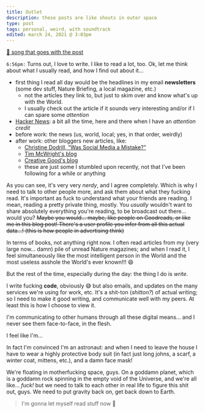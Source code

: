```yaml
---
title: Outlet
description: these posts are like shouts in outer space
type: post
tags: personal, weird, with soundtrack
edited: march 24, 2021 @ 3:03pm
---
```


<a href="https://projektrecords.bandcamp.com/track/pod-01" target="_blank">🎵 song that goes with the post</a>

`6:56pm:` Turns out, I love to write. I like to read a lot, too. Ok, let me think about what I usually read, and how I find out about it...

* first thing I read all day would be the headlines in my email **newsletters** (some dev stuff, Nature Briefing, a local magazine, etc.)
    - not the articles they link to, but just to skim over and know what's up with the World.
    - I usually check out the article if it sounds very interesting and/or if I can spare some _attention_
* <a href="https://news.ycombinator.com/" target="_blank">Hacker News</a>: a bit all the time, here and there when I have an _attention credit_
* before work: the news (us, world, local; yes, in that order, weirdly)
* after work: other bloggers new articles, like:
    - <a href="https://christine.website/blog/social-media-mistake-2021-01-26" target="_blank">Christine Dodrill, “Was Social Media a Mistake?”</a>
    - <a href="https://macwright.com/" target="_blank">Tim McWright's blog</a>
    - <a href="https://creativegood.com/blog/" target="_blank">Creative Good's blog</a>
    - these are just some I stumbled upon recently, not that I've been following for a while or anything

As you can see, it's very very *nerdy*, and I agree completely. Which is why I need to talk to other people more, and ask them about what they fucking read. It's important as fuck to understand what your friends are reading. I mean, reading a pretty private thing, mostly. You _usually_ wouldn't want to share absolutely everything you're reading, to be broadcast out there... would you? ~~Maybe you would... maybe, like people on Goodreads, or like me in this blog post! There's a user profile you infer from all this actual data...! (this is how people in advertising think)~~

In terms of books, not anything right now. I often read articles from my (very large now... damn) pile of unread Nature magazines; and when I read it, I feel simultaneously like the most intelligent person in the World and the most useless asshole the World's ever known!!! 😄

But the rest of the time, especially during the day: the thing I do is _write_.

I write fucking **code**, obviously 😅 but also emails, and updates on the many services we're using for work, etc. It's a shit-ton (_shitton?_) of actual writing; so I need to make it good writing, and communicate well with my peers. At least this is how I choose to view it.

I'm communicating to other humans through all these digital means... and I never see them face-to-face, in the flesh.

I feel like I'm...

<aside data-component="drawer" data-label="on another goddamn planet">

In fact I'm convinced I'm an astronaut: and when I need to leave the house I have to wear a highly protective body suit (in fact just long johns, a scarf, a winter coat, mittens, etc.), and a damn face mask!

We're floating in motherfucking space, guys. On a goddamn planet, which is a goddamn rock spinning in the empty void of the Universe, and we're all like... _fuck!_ but we need to talk to each other in real life to figure this shit out, guys. We need to put gravity back on, get back down to Earth.

> I'm gonna let myself read stuff now 🤙

</aside>
